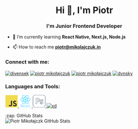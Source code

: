 <h1 align="center">Hi 👋, I'm Piotr</h1>
<h3 align="center">I'm Junior Frontend Developer</h3>

- 🌱 I’m currently learning **React Native, Next.js, Node.js**

- 📫 How to reach me **piotr@mikolajczuk.in**

<h3 align="left">Connect with me:</h3>
<p align="left">
<a href="https://twitter.com/divensek" target="blank"><img align="center" src="https://cdn.jsdelivr.net/npm/simple-icons@3.0.1/icons/twitter.svg" alt="divensek" height="30" width="40" style="fill: #0000FF;"/></a>
<a href="https://linkedin.com/in/mikolajczukpiotr" target="blank"><img align="center" src="https://cdn.jsdelivr.net/npm/simple-icons@3.0.1/icons/linkedin.svg" alt="piotr mikołajczuk" height="30" width="40" style="fill: #0000FF;"/></a>
<a href="https://facebook.com/piotrek.mikolajczuk" target="blank"><img align="center" src="https://cdn.jsdelivr.net/npm/simple-icons@3.0.1/icons/facebook.svg" alt="piotr mikołajczuk" height="30" width="40" style="fill: #0000FF;"/></a>
<a href="https://instagram.com/dvnsky" target="blank"><img align="center" src="https://cdn.jsdelivr.net/npm/simple-icons@3.0.1/icons/instagram.svg" alt="dvnsky" height="30" width="40" style="fill: #0000FF;"/></a>
</p>

<h3 align="left">Languages and Tools:</h3>
<a href="https://developer.mozilla.org/en-US/docs/Web/JavaScript" target="_blank"> <img src="https://raw.githubusercontent.com/devicons/devicon/master/icons/javascript/javascript-original.svg" alt="javascript" width="40" height="40"/> </a> <a href="https://reactjs.org/" target="_blank"> <img src="https://raw.githubusercontent.com/devicons/devicon/master/icons/react/react-original-wordmark.svg" alt="react" width="40" height="40"/> </a> <a href="https://www.photoshop.com/en" target="_blank"> <img src="https://raw.githubusercontent.com/devicons/devicon/master/icons/photoshop/photoshop-line.svg" alt="photoshop" width="40" height="40"/> </a>  <a href="https://www.adobe.com/products/xd.html" target="_blank"> <img src="https://cdn.worldvectorlogo.com/logos/adobe-xd.svg" alt="xd" width="40" height="40"/> </a> </p>
  <summary>:zap: GitHub Stats</summary>

  <img align="left" alt="Piotr Mikołajczk GitHub Stats" src="https://github-readme-stats.vercel.app/api?username=mikolajczukpiotr&show_icons=true&hide_border=true" />

</details>
